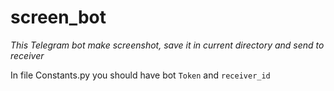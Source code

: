 # screen_bot

*This Telegram bot make screenshot, save it in current directory and send to receiver*

In file Constants.py you should have bot `Token`  and `receiver_id`
